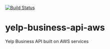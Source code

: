 [![Build Status](https://travis-ci.org/khoa-tran/yelp-business-api-aws.svg?branch=master)](https://travis-ci.org/khoa-tran/yelp-business-api-aws)
# yelp-business-api-aws
Yelp Business API built on AWS services
